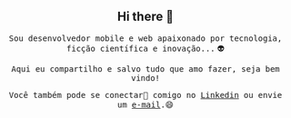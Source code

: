 <h2 align="center">Hi there 👋</h1> 

<p align="center"><samp>Sou desenvolvedor mobile e web apaixonado por tecnologia, ficção científica e inovação...</samp> 👽</p>

<p align="center"><samp>Aqui eu compartilho e salvo tudo que amo fazer, seja bem vindo!</samp></p>

<p align="center"><samp>Você também pode se conectar💬 comigo no <a target="_blank" href="https://www.linkedin.com/in/andermelo/">Linkedin</a> ou envie um <a href="mailto:anderson.90@gmail.com">e-mail</a>.</samp>😄</p> 





